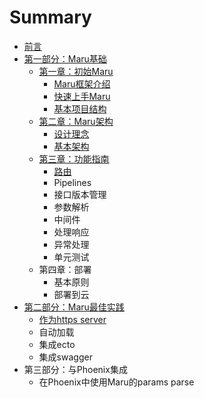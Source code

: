 # Summary

* [前言](README.md)
* [第一部分：Maru基础](chapter1.md)
    * [第一章：初始Maru](chapter-one.md)
        * [Maru框架介绍](maru.md)
        * [快速上手Maru](快速上手maru.md)
        * [基本项目结构](基本项目结构.md)
    * [第二章：Maru架构](第二章：maru架构.md)
        * [设计理念](设计理念.md)
        * [基本架构](基本架构.md)
    * [第三章：功能指南](第三章：功能指南.md)
        * [路由](路由.md)
        * Pipelines
        * 接口版本管理
        * 参数解析
        * 中间件
        * 处理响应
        * 异常处理
        * 单元测试
    * 第四章：部署
        * 基本原则
        * 部署到云
* [第二部分：Maru最佳实践](part-two.md)
    * [作为https server](chapter-two.md)
    * 自动加载
    * 集成ecto
    * 集成swagger
* 第三部分：与Phoenix集成
    * 在Phoenix中使用Maru的params parse

